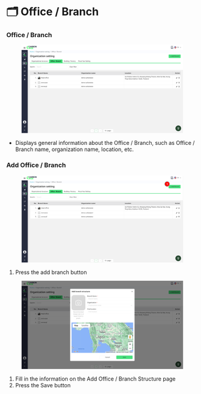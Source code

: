 # 🗂️ Office / Branch

### Office / Branch

<figure><img src="../../.gitbook/assets/image.png" alt=""><figcaption></figcaption></figure>

* Displays general information about the Office / Branch, such as Office / Branch name, organization name, location, etc.

### Add Office / Branch

<figure><img src="../../.gitbook/assets/image (1).png" alt=""><figcaption></figcaption></figure>

1. Press the add branch button

<figure><img src="../../.gitbook/assets/image (2).png" alt=""><figcaption></figcaption></figure>

1. Fill in the information on the Add Office / Branch Structure page
2. Press the Save button

